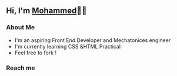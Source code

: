 ## Hi, I'm [Mohammed](#https://github.com/Mohammed-raida2000)👨‍💻
### About Me 
* I'm an aspiring Front End Developer and Mechatonices engineer
* I'm currently learning CSS &HTML Practical 
* Feel free to fork !
### Reach me
